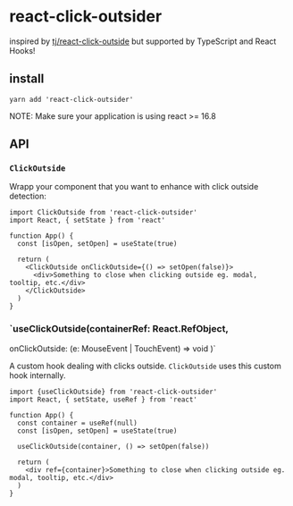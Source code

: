 # react-click-outsider
inspired by [tj/react-click-outside](https://github.com/tj/react-click-outside) but supported by TypeScript and React Hooks!

## install

```
yarn add 'react-click-outsider'
```

NOTE: Make sure your application is using react >= 16.8 

## API

### `ClickOutside`
Wrapp your component that you want to enhance with click outside detection:

```
import ClickOutside from 'react-click-outsider'
import React, { setState } from 'react'

function App() {
  const [isOpen, setOpen] = useState(true)

  return (
    <ClickOutside onClickOutside={() => setOpen(false)}>
      <div>Something to close when clicking outside eg. modal, tooltip, etc.</div>
    </ClickOutside>
  )
}
```

### `useClickOutside(containerRef: React.RefObject<HTMLElement>,
  onClickOutside: (e: MouseEvent | TouchEvent) => void
)`

A custom hook dealing with clicks outside. `ClickOutside` uses this custom hook internally.

```
import {useClickOutside} from 'react-click-outsider'
import React, { setState, useRef } from 'react'

function App() {
  const container = useRef(null)
  const [isOpen, setOpen] = useState(true)

  useClickOutside(container, () => setOpen(false))

  return (
    <div ref={container}>Something to close when clicking outside eg. modal, tooltip, etc.</div>
  )
}
```
